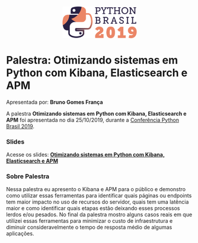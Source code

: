 <p align="center"><img src="../../logo_python_brasil_2019-01.svg" width="200"></p>

# Palestra: Otimizando sistemas em Python com Kibana, Elasticsearch e APM
Apresentada por: **Bruno Gomes França**


A palestra **Otimizando sistemas em Python com Kibana, Elasticsearch e APM** foi apresentada no dia 25/10/2019, durante a [Conferência Python Brasil 2019](http://2019.pythonbrasil.org.br).



### Slides

Acesse os slides: **[Otimizando sistemas em Python com Kibana, Elasticsearch e APM](./pybr2019-bruno-gomes-franca-otimizando-sistemas-em-python-com.pptx)**



### Sobre Palestra
Nessa palestra eu apresento o Kibana e APM para o público e demonstro como utilizar essas ferramentas para identificar quais páginas ou endpoints tem maior impacto no uso de recursos do servidor, quais tem uma latência maior e como identificar quais etapas estão deixando esses processos lerdos e/ou pesados. No final da palestra mostro alguns casos reais em que utilizei essas ferramentas para minimizar o custo de infraestrutura e diminuir consideravelmente o tempo de resposta médio de algumas aplicações.




